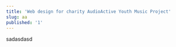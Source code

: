 ```yaml
---
title: 'Web design for charity AudioActive Youth Music Project'
slug: aa
published: '1'
---
```

<p>sadasdasd</p>